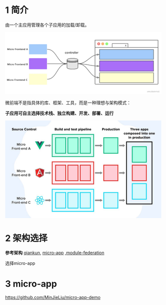 # 1 简介

由一个主应用管理各个子应用的加载/卸载。

![](assets/front-ends2.webp)

微前端不是指具体的库、框架、工具，而是一种理想与架构模式：

**子应用可自主选择技术栈、独立构建、开发、部署、运行**

![](assets/front-ends.jpeg)

# 2 架构选择

**参考架构**  [qiankun](https://qiankun.umijs.org/zh/guide), [micro-app](https://zeroing.jd.com/docs.html#/) ,[module-federation](https://webpack.docschina.org/concepts/module-federation/)

选择micro-app

# 3 micro-app

https://github.com/MinJieLiu/micro-app-demo
